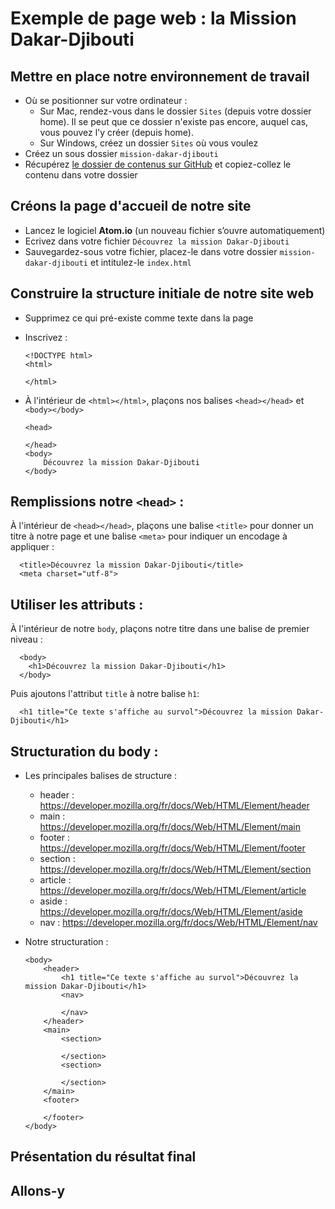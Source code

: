 # Exemple de page web : la Mission Dakar-Djibouti

## Mettre en place notre environnement de travail
- Où se positionner sur votre ordinateur :
  - Sur Mac, rendez-vous dans le dossier `Sites` (depuis votre dossier home). Il se peut que ce dossier n'existe pas encore, auquel cas, vous pouvez l'y créer (depuis home).
  - Sur Windows, créez un dossier `Sites` où vous voulez
- Créez un sous dossier `mission-dakar-djibouti`
- Récupérez [le dossier de contenus sur GitHub](media) et copiez-collez le contenu dans votre dossier

## Créons la page d'accueil de notre site
- Lancez le logiciel **Atom.io** (un nouveau fichier s’ouvre automatiquement)
- Ecrivez dans votre fichier `Découvrez la mission Dakar-Djibouti`
- Sauvegardez-sous votre fichier, placez-le dans votre dossier `mission-dakar-djibouti` et intitulez-le `index.html`

## Construire la structure initiale de notre site web
- Supprimez ce qui pré-existe comme texte dans la page
- Inscrivez :

      <!DOCTYPE html>
      <html>
      
      </html>
      
- À l'intérieur de `<html></html>`, plaçons nos balises `<head></head>` et `<body></body>`

      <head>
      
      </head>
      <body>
          Découvrez la mission Dakar-Djibouti
      </body>

## Remplissions notre `<head>` :
À l'intérieur de `<head></head>`, plaçons une balise `<title>` pour donner un titre à notre page et une balise `<meta>` pour indiquer un encodage à appliquer :

      <title>Découvrez la mission Dakar-Djibouti</title>
      <meta charset="utf-8">
      
## Utiliser les attributs :
À l'intérieur de notre `body`, plaçons notre titre dans une balise de premier niveau :

      <body>
        <h1>Découvrez la mission Dakar-Djibouti</h1>
      </body>
      
Puis ajoutons l'attribut `title` à notre balise `h1`:
 
      <h1 title="Ce texte s'affiche au survol">Découvrez la mission Dakar-Djibouti</h1>

## Structuration du body :
- Les principales balises de structure :
  - header : https://developer.mozilla.org/fr/docs/Web/HTML/Element/header
  - main : https://developer.mozilla.org/fr/docs/Web/HTML/Element/main
  - footer : https://developer.mozilla.org/fr/docs/Web/HTML/Element/footer
  - section : https://developer.mozilla.org/fr/docs/Web/HTML/Element/section
  - article : https://developer.mozilla.org/fr/docs/Web/HTML/Element/article
  - aside : https://developer.mozilla.org/fr/docs/Web/HTML/Element/aside
  - nav : https://developer.mozilla.org/fr/docs/Web/HTML/Element/nav

- Notre structuration :

      <body>
          <header>
              <h1 title="Ce texte s'affiche au survol">Découvrez la mission Dakar-Djibouti</h1>
              <nav>

              </nav>
          </header>
          <main>
              <section>

              </section>
              <section>

              </section>
          </main>
          <footer>

          </footer>
      </body>

## Présentation du résultat final

## Allons-y
